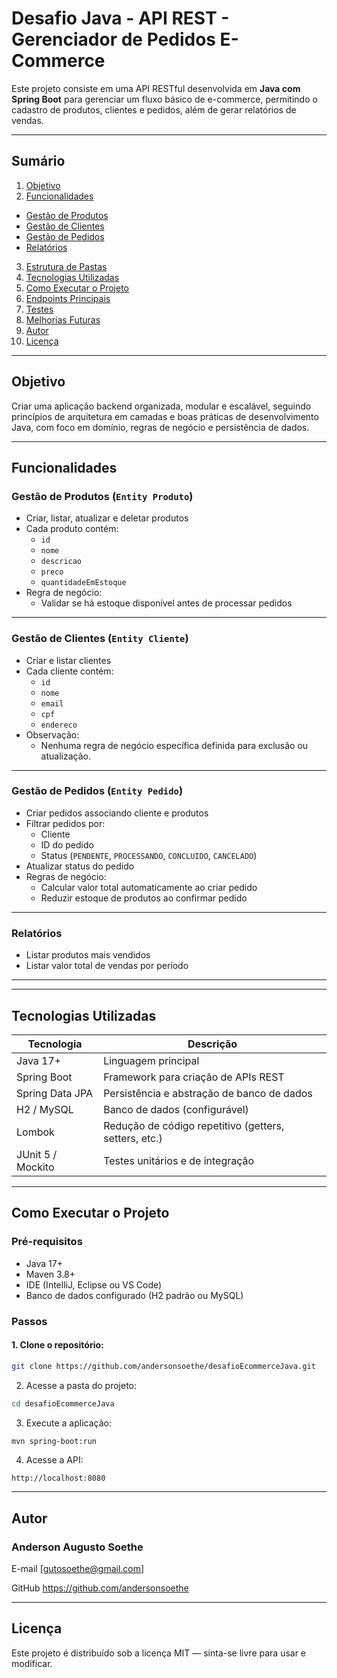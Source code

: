 # Desafio Java - API REST - Gerenciador de Pedidos E-Commerce

Este projeto consiste em uma API RESTful desenvolvida em **Java com Spring Boot** para gerenciar um fluxo básico de e-commerce, permitindo o cadastro de produtos, clientes e pedidos, além de gerar relatórios de vendas.

---

## Sumário

1. [Objetivo](#objetivo)
2. [Funcionalidades](#funcionalidades)
  - [Gestão de Produtos](#gestão-de-produtos-entity-produto)
  - [Gestão de Clientes](#gestão-de-clientes-entity-cliente)
  - [Gestão de Pedidos](#gestão-de-pedidos-entity-pedido)
  - [Relatórios](#relatórios)
3. [Estrutura de Pastas](#estrutura-de-pastas)
4. [Tecnologias Utilizadas](#tecnologias-utilizadas)
5. [Como Executar o Projeto](#como-executar-o-projeto)
6. [Endpoints Principais](#endpoints-principais)
7. [Testes](#testes)
8. [Melhorias Futuras](#melhorias-futuras)
9. [Autor](#autor)
10. [Licença](#licença)

---
## Objetivo

Criar uma aplicação backend organizada, modular e escalável, seguindo princípios de arquitetura em camadas e boas práticas de desenvolvimento Java, com foco em domínio, regras de negócio e persistência de dados.

---

## Funcionalidades

### Gestão de Produtos (`Entity Produto`)
- Criar, listar, atualizar e deletar produtos
- Cada produto contém:
    - `id`
    - `nome`
    - `descricao`
    - `preco`
    - `quantidadeEmEstoque`
- Regra de negócio:
    - Validar se há estoque disponível antes de processar pedidos

---

### Gestão de Clientes (`Entity Cliente`)
- Criar e listar clientes
- Cada cliente contém:
    - `id`
    - `nome`
    - `email`
    - `cpf`
    - `endereco`
- Observação:
    - Nenhuma regra de negócio específica definida para exclusão ou atualização.

---

### Gestão de Pedidos (`Entity Pedido`)
- Criar pedidos associando cliente e produtos
- Filtrar pedidos por:
    - Cliente
    - ID do pedido
    - Status (`PENDENTE`, `PROCESSANDO`, `CONCLUIDO`, `CANCELADO`)
- Atualizar status do pedido
- Regras de negócio:
    - Calcular valor total automaticamente ao criar pedido
    - Reduzir estoque de produtos ao confirmar pedido

---

### Relatórios
- Listar produtos mais vendidos
- Listar valor total de vendas por período

---


---

## Tecnologias Utilizadas

| Tecnologia | Descrição |
|-------------|------------|
| Java 17+ | Linguagem principal |
| Spring Boot | Framework para criação de APIs REST |
| Spring Data JPA | Persistência e abstração de banco de dados |
| H2 / MySQL | Banco de dados (configurável) |
| Lombok | Redução de código repetitivo (getters, setters, etc.) |
| JUnit 5 / Mockito | Testes unitários e de integração |

---


## Como Executar o Projeto

### Pré-requisitos
- Java 17+
- Maven 3.8+
- IDE (IntelliJ, Eclipse ou VS Code)
- Banco de dados configurado (H2 padrão ou MySQL)

### Passos

#### 1. Clone o repositório:
```bash
git clone https://github.com/andersonsoethe/desafioEcommerceJava.git
```
2. Acesse a pasta do projeto:
```bash
cd desafioEcommerceJava
```
3. Execute a aplicação:
```bash
mvn spring-boot:run
```
4. Acesse a API:
```arduino
http://localhost:8080
```

---

## Autor

### Anderson Augusto Soethe
E-mail [gutosoethe@gmail.com]

GitHub https://github.com/andersonsoethe

---

## Licença

Este projeto é distribuído sob a licença MIT — sinta-se livre para usar e modificar.

